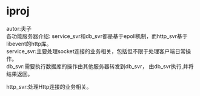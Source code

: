 # iproj
  
autor:夫子  
各功能服务器介绍:
service_svr和db_svr都是基于epoll机制，而http_svr基于libevent的http库。  
service_svr:主要处理socket连接的业务相关，包括但不限于处理客户端日常操作。  
db_svr:需要执行数据库的操作由其他服务器转发到db_svr， 由db_svr执行,并将结果返回。 

http_svr:处理Http连接的业务相关。 
